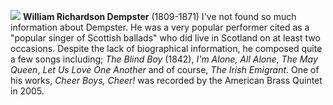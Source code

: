 ![](/williamdempster.jpg)
**William Richardson Dempster** (1809-1871) I've not found so much information about Dempster. He was a very popular performer cited as a "popular singer of Scottish ballads" who did live in Scotland on at least two occasions. Despite the lack of biographical information, he composed quite a few songs including; *The Blind Boy* (1842), *I'm Alone, All Alone*, *The May Queen*, *Let Us Love One Another* and of course, *The Irish Emigrant*. One of his works, *Cheer Boys, Cheer!* was recorded by the American Brass Quintet in 2005.